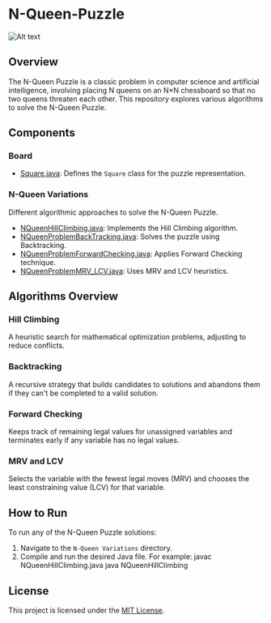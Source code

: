 # N-Queen-Puzzle

![Alt text](/images/your-image-filename.png)

## Overview
The N-Queen Puzzle is a classic problem in computer science and artificial intelligence, involving placing N queens on an N×N chessboard so that no two queens threaten each other. This repository explores various algorithms to solve the N-Queen Puzzle.

## Components
### Board
- [Square.java](https://github.com/AbdullahAlzeid/N-Queen-Puzzle/blob/main/Board/Square.java): Defines the `Square` class for the puzzle representation.

### N-Queen Variations
Different algorithmic approaches to solve the N-Queen Puzzle.
- [NQueenHillClimbing.java](https://github.com/AbdullahAlzeid/N-Queen-Puzzle/blob/main/N-Queen%20Variations/NQueenHillClimbing.java): Implements the Hill Climbing algorithm.
- [NQueenProblemBackTracking.java](https://github.com/AbdullahAlzeid/N-Queen-Puzzle/blob/main/N-Queen%20Variations/NQueenProblemBackTracking.java): Solves the puzzle using Backtracking.
- [NQueenProblemForwardChecking.java](https://github.com/AbdullahAlzeid/N-Queen-Puzzle/blob/main/N-Queen%20Variations/NQueenProblemForwardChecking.java): Applies Forward Checking technique.
- [NQueenProblemMRV_LCV.java](https://github.com/AbdullahAlzeid/N-Queen-Puzzle/blob/main/N-Queen%20Variations/NQueenProblemMRV_LCV.java): Uses MRV and LCV heuristics.

## Algorithms Overview
### Hill Climbing
A heuristic search for mathematical optimization problems, adjusting to reduce conflicts.

### Backtracking
A recursive strategy that builds candidates to solutions and abandons them if they can't be completed to a valid solution.

### Forward Checking
Keeps track of remaining legal values for unassigned variables and terminates early if any variable has no legal values.

### MRV and LCV
Selects the variable with the fewest legal moves (MRV) and chooses the least constraining value (LCV) for that variable.

## How to Run
To run any of the N-Queen Puzzle solutions:
1. Navigate to the `N-Queen Variations` directory.
2. Compile and run the desired Java file. For example:
   javac NQueenHillClimbing.java
   java NQueenHillClimbing

   
## License
This project is licensed under the [MIT License](https://github.com/AbdullahAlzeid/N-Queen-Puzzle/blob/main/LICENSE).

